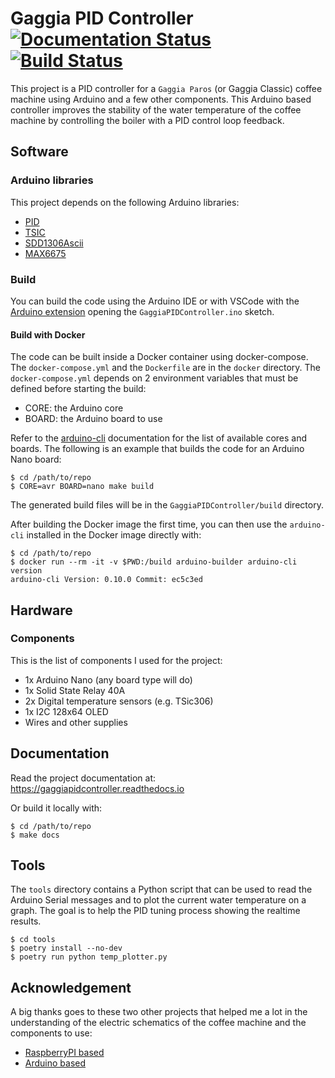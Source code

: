 # Gaggia PID Controller [![Documentation Status](https://readthedocs.org/projects/gaggiapidcontroller/badge/?version=latest)](https://gaggiapidcontroller.readthedocs.io/en/latest/?badge=latest) [![Build Status](https://travis-ci.com/ilcardella/GaggiaPIDController.svg?branch=master)](https://travis-ci.com/ilcardella/GaggiaPIDController)

This project is a PID controller for a `Gaggia Paros` (or Gaggia Classic) coffee machine using Arduino and a few other components.
This Arduino based controller improves the stability of the water temperature of the coffee machine by controlling the boiler with a PID control loop feedback.

## Software

### Arduino libraries

This project depends on the following Arduino libraries:
- [PID](https://github.com/br3ttb/Arduino-PID-Library)
- [TSIC](https://github.com/Schm1tz1/arduino-tsic)
- [SDD1306Ascii](https://github.com/greiman/SSD1306Ascii)
- [MAX6675](https://github.com/adafruit/MAX6675-library)

### Build

You can build the code using the Arduino IDE or with VSCode with the [Arduino extension](https://marketplace.visualstudio.com/items?itemName=vsciot-vscode.vscode-arduino) opening the `GaggiaPIDController.ino` sketch.

#### Build with Docker

The code can be built inside a Docker container using docker-compose. The `docker-compose.yml` and the `Dockerfile` are in the `docker` directory. The `docker-compose.yml` depends on 2 environment variables that must be defined before starting the build:
- CORE: the Arduino core
- BOARD: the Arduino board to use

Refer to the [arduino-cli](https://arduino.github.io/arduino-cli/) documentation for the list of available cores and boards.
The following is an example that builds the code for an Arduino Nano board:

```
$ cd /path/to/repo
$ CORE=avr BOARD=nano make build
```

The generated build files will be in the `GaggiaPIDController/build` directory.

After building the Docker image the first time, you can then use the `arduino-cli` installed in the Docker image directly with:

```
$ cd /path/to/repo
$ docker run --rm -it -v $PWD:/build arduino-builder arduino-cli version
arduino-cli Version: 0.10.0 Commit: ec5c3ed
```

## Hardware

### Components

This is the list of components I used for the project:
- 1x Arduino Nano (any board type will do)
- 1x Solid State Relay 40A
- 2x Digital temperature sensors (e.g. TSic306)
- 1x I2C 128x64 OLED
- Wires and other supplies

## Documentation

Read the project documentation at: https://gaggiapidcontroller.readthedocs.io

Or build it locally with:

```
$ cd /path/to/repo
$ make docs
```

## Tools

The `tools` directory contains a Python script that can be used to read the Arduino
Serial messages and to plot the current water temperature on a graph. The goal
is to help the PID tuning process showing the realtime results.

```
$ cd tools
$ poetry install --no-dev
$ poetry run python temp_plotter.py
```

## Acknowledgement

A big thanks goes to these two other projects that helped me a lot in the understanding of the electric schematics of the coffee machine and the components to use:
- [RaspberryPI based](http://int03.co.uk/blog/project-coffee-espiresso-machine/)
- [Arduino based](http://www.cyberelectronics.org/?p=458)
